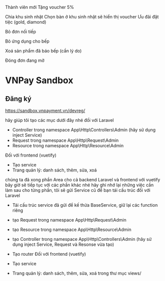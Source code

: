 Thành viên mới
Tặng voucher 5%

Chia khu sinh nhật
Chọn bàn ở khu sinh nhật sẽ hiển thị voucher Ưu đãi đặt tiệc (gold, diamond)

Bỏ đơn nối tiếp

Bỏ ứng dụng cho bếp

Xoá sản phẩm đã báo bếp (cần lý do)

Đóng đơn đang mở

# VNPay Sandbox

## Đăng ký

https://sandbox.vnpayment.vn/devreg/

hãy giúp tôi tạo các mục dưới đây nhé
đối với Laravel

- Controller trong namespace App\Http\Controllers\Admin (hãy sử dụng inject Service)
- Request trong namespace App\Http\Request\Admin
- Resource trong namespace App\Http\Resource\Admin

Đối với frontend (vuetify)

- Tạo service
- Trang quản lý: danh sách, thêm, sửa, xoá

chúng ta đã xong phần Area cho cả backend Laravel và frontend với vuetify
bây giờ sẽ tiếp tục với các phần khác nhé
hãy ghi nhớ lại những việc cần làm sau cho từng phần, tôi sẽ gửi Service cũ để bạn tái cấu trúc
đối với Laravel

- Tái cấu trúc service đã gửi để kế thừa BaseService, giữ lại các function riêng
- tạo Request trong namespace App\Http\Request\Admin
- tạo Resource trong namespace App\Http\Resource\Admin
- tạo Controller trong namespace App\Http\Controllers\Admin (hãy sử dụng inject Service, Request và Resonse vừa tạo)
- Tạo router
  Đối với frontend (vuetify)

- Tạo service
- Trang quản lý: danh sách, thêm, sửa, xoá trong thư mục views/
